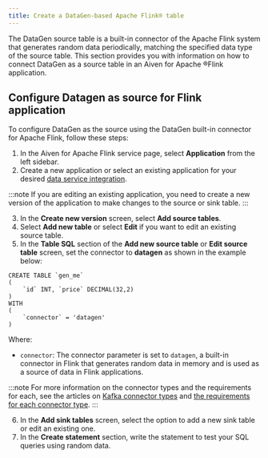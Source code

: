 ```yaml
---
title: Create a DataGen-based Apache Flink® table
---
```


The DataGen source table is a built-in connector of the Apache Flink
system that generates random data periodically, matching the specified
data type of the source table. This section provides you with
information on how to connect DataGen as a source table in an Aiven for
Apache ®Flink application.

## Configure Datagen as source for Flink application

To configure DataGen as the source using the DataGen built-in connector
for Apache Flink, follow these steps:

1.  In the Aiven for Apache Flink service page, select **Application**
    from the left sidebar.
2.  Create a new application or select an existing application for your
    desired
    [data service integration](/docs/products/flink/howto/create-integration).

:::note
If you are editing an existing application, you need to create a new
version of the application to make changes to the source or sink table.
:::

3.  In the **Create new version** screen, select **Add source tables**.
4.  Select **Add new table** or select **Edit** if you want to edit an
    existing source table.
5.  In the **Table SQL** section of the **Add new source table** or
    **Edit source table** screen, set the connector to **datagen** as
    shown in the example below:

``` 
CREATE TABLE `gen_me` 
( 
    `id` INT, `price` DECIMAL(32,2)
) 
WITH
(
    `connector` = 'datagen'
)
```

Where:

-   `connector`: The connector parameter is set to `datagen`, a built-in
    connector in Flink that generates random data in memory and is used
    as a source of data in Flink applications.

:::note
For more information on the connector types and the requirements for
each, see the articles on
[Kafka connector types](/docs/products/flink/concepts/kafka-connectors) and
[the requirements for each connector type](/docs/products/flink/concepts/kafka-connector-requirements).
:::

6.  In the **Add sink tables** screen, select the option to add a new
    sink table or edit an existing one.
7.  In the **Create statement** section, write the statement to test
    your SQL queries using random data.
